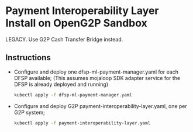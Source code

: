 # Payment Interoperability Layer Install on OpenG2P Sandbox

LEGACY. Use G2P Cash Transfer Bridge instead.

## Instructions

- Configure and deploy one dfsp-ml-payment-manager.yaml for each DFSP available; (This assumes mojaloop SDK adapter service for the DFSP is already deployed and running)
  ```sh
  kubectl apply -f dfsp-ml-payment-manager.yaml
  ```
- Configure and deploy G2P payment-interoperability-layer.yaml, one per G2P system;
  ```sh
  kubectl apply -f payment-interoperability-layer.yaml
  ```

